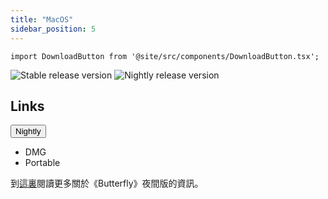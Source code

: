 ```yaml
---
title: "MacOS"
sidebar_position: 5
---
```


```mdx-code-block
import DownloadButton from '@site/src/components/DownloadButton.tsx';
```

![Stable release version](https://img.shields.io/badge/dynamic/yaml?color=c4840d&label=Stable&query=%24.version&url=https%3A%2F%2Fraw.githubusercontent.com%2FLinwoodDev%2Fbutterfly%2Fstable%2Fapp%2Fpubspec.yaml&style=for-the-badge) ![Nightly release version](https://img.shields.io/badge/dynamic/yaml?color=f7d28c&label=Nightly&query=%24.version&url=https%3A%2F%2Fraw.githubusercontent.com%2FLinwoodDev%2Fbutterfly%2Fnightly%2Fapp%2Fpubspec.yaml&style=for-the-badge)

## Links

<div className="row margin-bottom--lg padding--sm">
<div className="dropdown dropdown--hoverable margin--sm">
  <button className="button button--outline button--info button--lg">Nightly</button>
  <ul className="dropdown__menu">
    <li>
      <DownloadButton className="dropdown__link" href="https://github.com/LinwoodDev/butterfly/releases/download/nightly/linwood-butterfly-macos.dmg">
        DMG
      </DownloadButton>
    </li>
    <li>
      <DownloadButton className="dropdown__link" href="https://github.com/LinwoodDev/butterfly/releases/download/nightly/linwood-butterfly-macos.zip">
        Portable
      </DownloadButton>
    </li>
  </ul>
</div>
</div>

到[這裏](/nightly)閱讀更多關於《Butterfly》夜間版的資訊。

